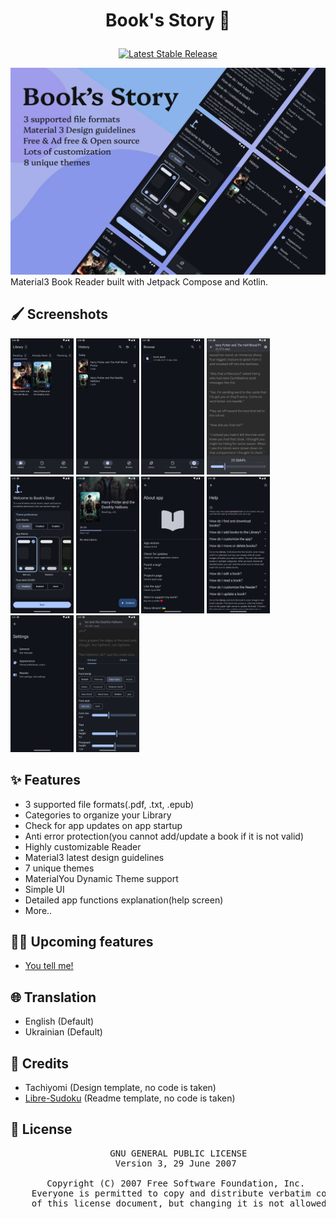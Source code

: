 # <p align="center">Book's Story 📖</p>

<div align="center">
  
  <a href="">[![Latest Stable Release](https://img.shields.io/github/release/Acclorit/book-story.svg?label=Release&logo=GitHub)](https://github.com/Acclorite/book-story/releases)</a>
</div>

<img src="https://github.com/Acclorite/book-story/blob/master/assets/readme/github_overview.png">
Material3 Book Reader built with Jetpack Compose and Kotlin.

## 🖌️ Screenshots
<div>
  <img src="https://github.com/Acclorite/book-story/blob/master/assets/Library.png" width="20%" />
  <img src="https://github.com/Acclorite/book-story/blob/master/assets/History.png" width="20%" />
  <img src="https://github.com/Acclorite/book-story/blob/master/assets/Browse.png" width="20%" />
  <img src="https://github.com/Acclorite/book-story/blob/master/assets/Reader.png" width="20%" />
  <img src="https://github.com/Acclorite/book-story/blob/master/assets/Start.png" width="20%" />
  <img src="https://github.com/Acclorite/book-story/blob/master/assets/Book Info.png" width="20%" />
  <img src="https://github.com/Acclorite/book-story/blob/master/assets/About.png" width="20%" />
  <img src="https://github.com/Acclorite/book-story/blob/master/assets/Help.png" width="20%" />
  <img src="https://github.com/Acclorite/book-story/blob/master/assets/Settings.png" width="20%" />
  <img src="https://github.com/Acclorite/book-story/blob/master/assets/Reader Settings.png" width="20%" />
</div>

## ✨ Features
- 3 supported file formats(.pdf, .txt, .epub)
- Categories to organize your Library
- Check for app updates on app startup
- Anti error protection(you cannot add/update a book if it is not valid)
- Highly customizable Reader
- Material3 latest design guidelines
- 7 unique themes
- MaterialYou Dynamic Theme support
- Simple UI
- Detailed app functions explanation(help screen)
- More..

## 😵‍💫 Upcoming features
- [You tell me!](https://github.com/Acclorite/book-story/labels/enhancement)

## 🌐 Translation
- English (Default)
- Ukrainian (Default)

## 🤗 Credits
- Tachiyomi (Design template, no code is taken)
- [Libre-Sudoku](https://github.com/kaajjo/Libre-Sudoku) (Readme template, no code is taken)

## 🧾 License
<div align="center">
  <pre>
    GNU GENERAL PUBLIC LICENSE
    Version 3, 29 June 2007 </br>
    Copyright (C) 2007 Free Software Foundation, Inc. <https://fsf.org/>
    Everyone is permitted to copy and distribute verbatim copies
    of this license document, but changing it is not allowed.
  </pre>
</div>
